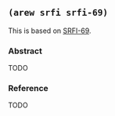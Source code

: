 
## `(arew srfi srfi-69)`

This is based on [SRFI-69](https://srfi.schemers.org/srfi-69/).

### Abstract

TODO

### Reference

TODO
